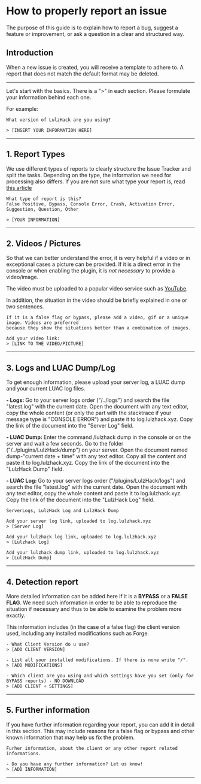 
# How to properly report an issue

The purpose of this guide is to explain how to report a bug, suggest a feature or improvement, or ask a question in a clear and structured way.

## Introduction

When a new issue is created, you will receive a template to adhere to. A report that does not match the default format may be deleted. 

___

Let's start with the basics. There is a ">" in each section. Please formulate your information behind each one. 

For example:

```
What version of LulzHack are you using?

> [INSERT YOUR INFORMATION HERE]
```
___

## 1.  Report Types

We use different types of reports to clearly structure the Issue Tracker and split the tasks. Depending on the type, the information we need for processing also differs.
If you are not sure what type your report is, read [this article](https://github.com/LulzHack/LulzHack-IssueTracker/blob/master/REPORT_TYPES.md) 

```
What type of report is this?
False Positive, Bypass, Console Error, Crash, Activation Error, Suggestion, Question, Other

> [YOUR INFORMATION]
```
___

## 2. Videos / Pictures

So that we can better understand the error, it is very helpful if a video or in exceptional cases a picture can be provided.
If it is a direct error in the console or when enabling the plugin, it is <em>not necessary</em> to provide a video/image.

The video must be uploaded to a popular video service such as [YouTube](https://youtube.com). 

In addition, the situation in the video should be briefly explained in one or two sentences.

```
If it is a false flag or bypass, please add a video, gif or a unique image. Videos are preferred
because they show the situations better than a combination of images.

Add your video link:
> [LINK TO THE VIDEO/PICTURE]
```

___

## 3. Logs and LUAC Dump/Log

To get enough information, please upload your server log, a LUAC dump and your current LUAC log files.

<strong> - Logs: </strong> Go to your server logs order ("/../logs") and search the file "latest.log" with the current date. Open the document with any text editor, copy the whole content (or only the part with the stacktrace if your message type is "CONSOLE ERROR") and paste it to log.lulzhack.xyz. Copy the link of the document into the "Server Log" field.

<strong> - LUAC Dump: </strong> Enter the command /lulzhack dump in the console or on the server and wait a few seconds. Go to the folder ("/../plugins/LulzHack/dump") on your server. Open the document named dump-"current date + time" with any text editor. Copy all the content and paste it to log.lulzhack.xyz. Copy the link of the document into the "LulzHack Dump" field.

<strong> - LUAC Log: </strong> Go to your server logs order ("/plugins/LulzHack/logs") and search the file "latest.log" with the current date. Open the document with any text editor, copy the whole content and paste it to log.lulzhack.xyz. Copy the link of the document into the "LulzHack Log" field.

```
ServerLogs, LulzHack Log and LulzHack Dump

Add your server log link, uploaded to log.lulzhack.xyz
> [Server Log]

Add your lulzhack log link, uploaded to log.lulzhack.xyz
> [Lulzhack Log]

Add your lulzhack dump link, uploaded to log.lulzhack.xyz
> [LulzHack Dump]

```
___

## 4. Detection report

More detailed information can be added here if it is a <strong>BYPASS</strong> or a <strong>FALSE FLAG</strong>. We need such information in order to be able to reproduce the situation if necessary and thus to be able to examine the problem more exactly. 

This information includes (in the case of a false flag) the client version used, including any installed modifications such as Forge.

```
- What Client Version do u use?
> [ADD CLIENT VERSION]

- List all your installed modifications. If there is none write "/".
> [ADD MODIFICATIONS]

- Which client are you using and which settings have you set (only for BYPASS reports) - NO DOWNLOAD
> [ADD CLIENT + SETTINGS]
```
___

## 5. Further information

If you have further information regarding your report, you can add it in detail in this section. This may include reasons for a false flag or bypass and other known information that may help us fix the problem.

```
Furher information, about the client or any other report related informations.

- Do you have any further information? Let us know!
> [ADD INFORMATION]

```
___




  










